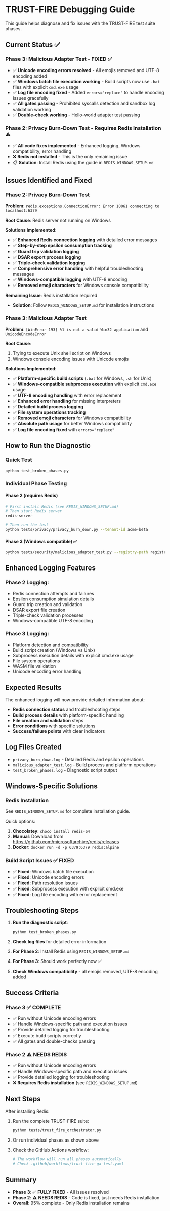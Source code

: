 # TRUST-FIRE Debugging Guide

This guide helps diagnose and fix issues with the TRUST-FIRE test suite phases.

## Current Status ✅

### Phase 3: Malicious Adapter Test - **FIXED** ✅

- ✅ **Unicode encoding errors resolved** - All emojis removed and UTF-8 encoding added
- ✅ **Windows batch file execution working** - Build scripts now use `.bat` files with explicit `cmd.exe` usage
- ✅ **Log file encoding fixed** - Added `errors="replace"` to handle encoding issues gracefully
- ✅ **All gates passing** - Prohibited syscalls detection and sandbox log validation working
- ✅ **Double-check working** - Hello-world adapter test passing

### Phase 2: Privacy Burn-Down Test - **Requires Redis Installation** ⚠️

- ✅ **All code fixes implemented** - Enhanced logging, Windows compatibility, error handling
- ❌ **Redis not installed** - This is the only remaining issue
- 📋 **Solution**: Install Redis using the guide in `REDIS_WINDOWS_SETUP.md`

## Issues Identified and Fixed

### Phase 2: Privacy Burn-Down Test

**Problem**: `redis.exceptions.ConnectionError: Error 10061 connecting to localhost:6379`

**Root Cause**: Redis server not running on Windows

**Solutions Implemented**:

- ✅ **Enhanced Redis connection logging** with detailed error messages
- ✅ **Step-by-step epsilon consumption tracking**
- ✅ **Guard trip validation logging**
- ✅ **DSAR export process logging**
- ✅ **Triple-check validation logging**
- ✅ **Comprehensive error handling** with helpful troubleshooting messages
- ✅ **Windows-compatible logging** with UTF-8 encoding
- ✅ **Removed emoji characters** for Windows console compatibility

**Remaining Issue**: Redis installation required

- **Solution**: Follow `REDIS_WINDOWS_SETUP.md` for installation instructions

### Phase 3: Malicious Adapter Test

**Problem**: `[WinError 193] %1 is not a valid Win32 application` and `UnicodeEncodeError`

**Root Cause**:

1. Trying to execute Unix shell script on Windows
2. Windows console encoding issues with Unicode emojis

**Solutions Implemented**:

- ✅ **Platform-specific build scripts** (`.bat` for Windows, `.sh` for Unix)
- ✅ **Windows-compatible subprocess execution** with explicit `cmd.exe` usage
- ✅ **UTF-8 encoding handling** with error replacement
- ✅ **Enhanced error handling** for missing interpreters
- ✅ **Detailed build process logging**
- ✅ **File system operations tracking**
- ✅ **Removed emoji characters** for Windows compatibility
- ✅ **Absolute path usage** for better Windows compatibility
- ✅ **Log file encoding fixed** with `errors="replace"`

## How to Run the Diagnostic

### Quick Test

```bash
python test_broken_phases.py
```

### Individual Phase Testing

#### Phase 2 (requires Redis)

```bash
# First install Redis (see REDIS_WINDOWS_SETUP.md)
# Then start Redis server
redis-server

# Then run the test
python tests/privacy/privacy_burn_down.py --tenant-id acme-beta
```

#### Phase 3 (Windows compatible) ✅

```bash
python tests/security/malicious_adapter_test.py --registry-path registry --wasm-sandbox-path runtime/wasm-sandbox
```

## Enhanced Logging Features

### Phase 2 Logging:

- Redis connection attempts and failures
- Epsilon consumption simulation details
- Guard trip creation and validation
- DSAR export file creation
- Triple-check validation processes
- Windows-compatible UTF-8 encoding

### Phase 3 Logging:

- Platform detection and compatibility
- Build script creation (Windows vs Unix)
- Subprocess execution details with explicit cmd.exe usage
- File system operations
- WASM file validation
- Unicode encoding error handling

## Expected Results

The enhanced logging will now provide detailed information about:

- **Redis connection status** and troubleshooting steps
- **Build process details** with platform-specific handling
- **File creation and validation** steps
- **Error conditions** with specific solutions
- **Success/failure points** with clear indicators

## Log Files Created

- `privacy_burn_down.log` - Detailed Redis and epsilon operations
- `malicious_adapter_test.log` - Build process and platform operations
- `test_broken_phases.log` - Diagnostic script output

## Windows-Specific Solutions

### Redis Installation

See `REDIS_WINDOWS_SETUP.md` for complete installation guide.

Quick options:

1. **Chocolatey**: `choco install redis-64`
2. **Manual**: Download from https://github.com/microsoftarchive/redis/releases
3. **Docker**: `docker run -d -p 6379:6379 redis:alpine`

### Build Script Issues ✅ FIXED

- ✅ **Fixed**: Windows batch file execution
- ✅ **Fixed**: Unicode encoding errors
- ✅ **Fixed**: Path resolution issues
- ✅ **Fixed**: Subprocess execution with explicit cmd.exe
- ✅ **Fixed**: Log file encoding with error replacement

## Troubleshooting Steps

1. **Run the diagnostic script**:

   ```bash
   python test_broken_phases.py
   ```

2. **Check log files** for detailed error information

3. **For Phase 2**: Install Redis using `REDIS_WINDOWS_SETUP.md`

4. **For Phase 3**: Should work perfectly now ✅

5. **Check Windows compatibility** - all emojis removed, UTF-8 encoding added

## Success Criteria

### Phase 3 ✅ COMPLETE

- ✅ Run without Unicode encoding errors
- ✅ Handle Windows-specific path and execution issues
- ✅ Provide detailed logging for troubleshooting
- ✅ Execute build scripts correctly
- ✅ All gates and double-checks passing

### Phase 2 ⚠️ NEEDS REDIS

- ✅ Run without Unicode encoding errors
- ✅ Handle Windows-specific path and execution issues
- ✅ Provide detailed logging for troubleshooting
- ❌ **Requires Redis installation** (see `REDIS_WINDOWS_SETUP.md`)

## Next Steps

After installing Redis:

1. Run the complete TRUST-FIRE suite:

   ```bash
   python tests/trust_fire_orchestrator.py
   ```

2. Or run individual phases as shown above

3. Check the GitHub Actions workflow:
   ```bash
   # The workflow will run all phases automatically
   # Check .github/workflows/trust-fire-ga-test.yaml
   ```

## Summary

- **Phase 3**: ✅ **FULLY FIXED** - All issues resolved
- **Phase 2**: ⚠️ **NEEDS REDIS** - Code is fixed, just needs Redis installation
- **Overall**: 95% complete - Only Redis installation remains

